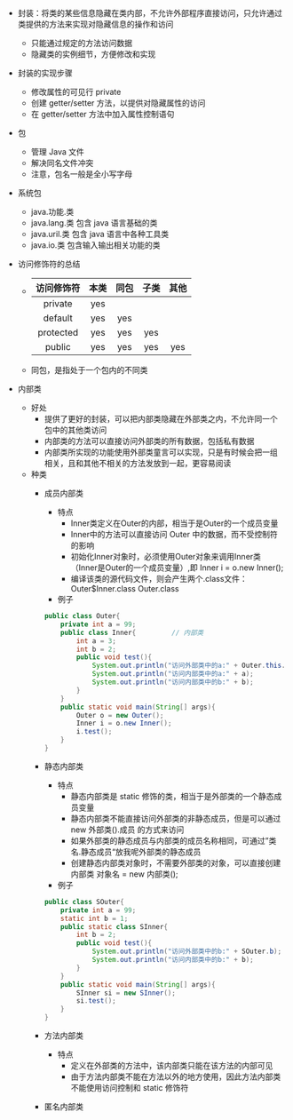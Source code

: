 
* 封装：将类的某些信息隐藏在类内部，不允许外部程序直接访问，只允许通过类提供的方法来实现对隐藏信息的操作和访问
    * 只能通过规定的方法访问数据
    * 隐藏类的实例细节，方便修改和实现

* 封装的实现步骤
    * 修改属性的可见行 private
    * 创建 getter/setter 方法，以提供对隐藏属性的访问
    * 在 getter/setter 方法中加入属性控制语句

* 包
    * 管理 Java 文件
    * 解决同名文件冲突
    * 注意，包名一般是全小写字母

* 系统包
    * java.功能.类
    * java.lang.类   包含 java 语言基础的类
    * java.uril.类   包含 java 语言中各种工具类
    * java.io.类     包含输入输出相关功能的类

* 访问修饰符的总结
    * | 访问修饰符 | 本类 | 同包 | 子类 | 其他 |
      |:---------:|:---:|:---:|:---:|:---:|
      | private   | yes |     |     |     |
      | default   | yes | yes |     |     |
      | protected | yes | yes | yes |     |
      | public    | yes | yes | yes | yes |
    * 同包，是指处于一个包内的不同类

* 内部类
    * 好处
        * 提供了更好的封装，可以把内部类隐藏在外部类之内，不允许同一个包中的其他类访问
        * 内部类的方法可以直接访问外部类的所有数据，包括私有数据
        * 内部类所实现的功能使用外部类童言可以实现，只是有时候会把一组相关，且和其他不相关的方法发放到一起，更容易阅读
    * 种类
        * 成员内部类
            * 特点
                * Inner类定义在Outer的内部，相当于是Outer的一个成员变量
                * Inner中的方法可以直接访问 Outer 中的数据，而不受控制符的影响
                * 初始化Inner对象时，必须使用Outer对象来调用Inner类（Inner是Outer的一个成员变量）,即 Inner i = o.new Inner();
                * 编译该类的源代码文件，则会产生两个.class文件：  Outer$Inner.class Outer.class
            * 例子
            ```java
            public class Outer{
                private int a = 99;
                public class Inner{         // 内部类
                    int a = 3;
                    int b = 2;
                    public void test(){
                        System.out.println("访问外部类中的a:" + Outer.this.a);
                        System.out.println("访问内部类中的a:" + a);
                        System.out.println("访问内部类中的b:" + b);
                    }
                }
                public static void main(String[] args){
                    Outer o = new Outer();
                    Inner i = o.new Inner();
                    i.test();
                }
            }
            ```
        
        * 静态内部类
            * 特点 
                * 静态内部类是 static 修饰的类，相当于是外部类的一个静态成员变量
                * 静态内部类不能直接访问外部类的非静态成员，但是可以通过 new 外部类().成员 的方式来访问
                * 如果外部类的静态成员与内部类的成员名称相同，可通过”类名.静态成员“放我呢外部类的静态成员
                * 创建静态内部类对象时，不需要外部类的对象，可以直接创建 内部类 对象名 = new 内部类();
            * 例子
            ```java
            public class SOuter{
                private int a = 99;
                static int b = 1;
                public static class SInner{
                    int b = 2;
                    public void test(){
                        System.out.println("访问外部类中的b:" + SOuter.b);
                        System.out.println("访问内部类中的b:" + b);
                    }
                }
                public static void main(String[] args){
                    SInner si = new SInner();
                    si.test();
                }
            }
            ```
        * 方法内部类
            * 特点
                * 定义在外部类的方法中，该内部类只能在该方法的内部可见
                * 由于方法内部类不能在方法以外的地方使用，因此方法内部类不能使用访问控制和 static 修饰符
        * 匿名内部类
